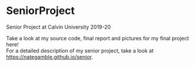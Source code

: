 # SeniorProject
Senior Project at Calvin University 2019-20  

Take a look at my source code, final report and pictures for my final project here!  
For a detailed description of my senior project, take a look at <https://nategamble.github.io/senior>.